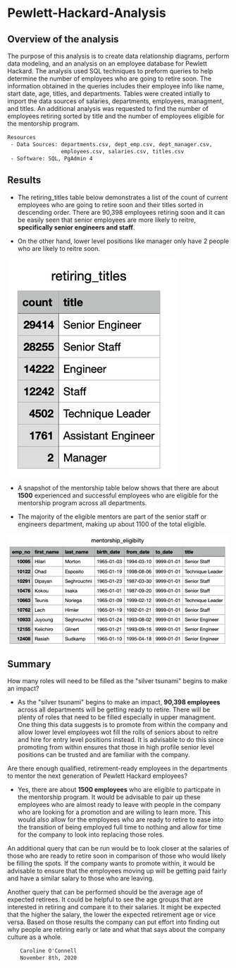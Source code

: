 # Pewlett-Hackard-Analysis

## Overview of the analysis

The purpose of this analysis is to create data relationship diagrams, perform data modeling, and an analysis on an employee database for Pewlett Hackard. The analysis used SQL techniques to preform queries to help determine the number of employees who are going to retire soon. The information obtained in the queries includes their employee info like name, start date, age, titles, and departments. Tables were created intially to import the data sources of salaries, departments, employees, managment, and titles. An additional analysis was requested to find the number of employees retiring sorted by title and the number of employees eligible for the mentorship program. 

    Resources
     - Data Sources: departments.csv, dept_emp.csv, dept_manager.csv, 
                     employees.csv, salaries.csv, titles.csv
     - Software: SQL, PgAdmin 4 

## Results

- The retiring_titles table below demonstrates a list of the count of current employees who are going to retire soon and their titles sorted in descending order. There are 90,398 employees retiring soon and it can be easily seen that senior employees are more likely to reitre, **specifically senior engineers and staff**. 

- On the other hand, lower level positions like manager only have 2 people who are likely to reitre soon. 

![alt text](https://github.com/coconnell022/Pewlett-Hackard-Analysis/blob/main/Images/retiring_titles.png?raw=true)

- A snapshot of the mentorship table below shows that there are about **1500** experienced and successful employees who are eligible for the mentorship program across all departments. 

- The majority of the eligible mentors are part of the senior staff or engineers department, making up about 1100 of the total eligible. 

![alt text](https://github.com/coconnell022/Pewlett-Hackard-Analysis/blob/main/Images/mentorship_eligibilty.png?raw=true)

## Summary

How many roles will need to be filled as the "silver tsunami" begins to make an impact?
 - As the "silver tsunami" begins to make an impact, **90,398 employees** across all departments will be getting ready to retire. There will be plenty of roles that need to be filled especially in upper managment. One thing this data suggests is to promote from within the company and allow lower level employees wot fill the rolls of seniors about to reitre and hire for entry level positions instead. It is advisable to do this since promoting from within ensures that those in high profile senior level positions can be trusted and are familiar with the company. 

Are there enough qualified, retirement-ready employees in the departments to mentor the next generation of Pewlett Hackard employees?
 - Yes, there are about **1500 employees** who are eligible to particpate in the mentorship program. It would be advisable to pair up these employees who are almost ready to leave with people in the company who are looking for a promotion and are willing to learn more. This would also allow for the employees who are ready to retire to ease into the transition of being employed full time to nothing and allow for time for the company to look into replacing those roles. 

An additional query that can be run would be to look closer at the salaries of those who are ready to retire soon in comparison of those who would likely be filling the spots. If the company wants to promote within, it would be advisable to ensure that the employees moving up will be getting paid fairly and have a similar salary to those who are leaving. 

Another query that can be performed should be the average age of expected retirees. It could be helpful to see the age groups that are interested in retiring and compare it to their salaries. It might be expected that the higher the salary, the lower the expected retirement age or vice versa. Based on those results the company can put effort into finding out why people are retiring early or late and what that says about the company culture as a whole. 


        Caroline O'Connell
        November 8th, 2020